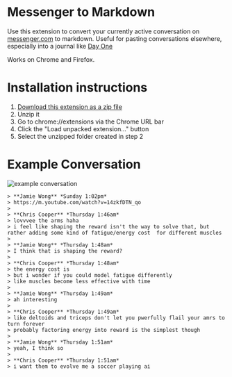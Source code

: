 # Messenger to Markdown

Use this extension to convert your currently active conversation on
[messenger.com][0] to markdown. Useful for pasting conversations elsewhere,
especially into a journal like [Day One][1]

Works on Chrome and Firefox.

# Installation instructions

1. [Download this extension as a zip file][2]
2. Unzip it
3. Go to chrome://extensions via the Chrome URL bar
4. Click the "Load unpacked extension..." button
5. Select the unzipped folder created in step 2

[0]: https://www.messenger.com
[1]: http://dayoneapp.com/
[2]: https://github.com/jlfwong/messenger-to-markdown/archive/master.zip
[3]: https://developer.chrome.com/extensions/getstarted#unpacked

# Example Conversation

![example conversation](https://i.imgur.com/4d303uf.png)

```
> **Jamie Wong** *Sunday 1:02pm*
> https://m.youtube.com/watch?v=14zkfDTN_qo
>
> **Chris Cooper** *Thursday 1:46am*
> lovvvee the arms haha
> i feel like shaping the reward isn't the way to solve that, but rather adding some kind of fatigue/energy cost  for different muscles
>
> **Jamie Wong** *Thursday 1:48am*
> I think that is shaping the reward?
>
> **Chris Cooper** *Thursday 1:48am*
> the energy cost is
> but i wonder if you could model fatigue differently
> like muscles become less effective with time 
>
> **Jamie Wong** *Thursday 1:49am*
> ah interesting
>
> **Chris Cooper** *Thursday 1:49am*
> like deltoids and triceps don't let you pwerfully flail your amrs to turn forever
> probably factoring energy into reward is the simplest though
>
> **Jamie Wong** *Thursday 1:51am*
> yeah, I think so
>
> **Chris Cooper** *Thursday 1:51am*
> i want them to evolve me a soccer playing ai 
```

